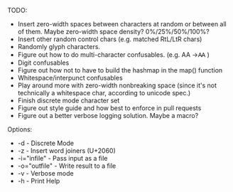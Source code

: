 TODO: 

* Insert zero-width spaces between characters at random or between all of them. Maybe zero-width space density? 0%/25%/50%/100%?
* Insert other random control chars (e.g. matched RtL/LtR chars)
* Randomly glyph characters.
* Figure out how to do multi-character confusables. (e.g. AA ->Ꜳ  )
* Digit confusables
* Figure out how not to have to build the hashmap in the map() function
* Whitespace/interpunct confusables
* Play around more with zero-width nonbreaking space (since it's not technically a whitespace char, according to unicode spec.)
* Finish discrete mode character set
* Figure out style guide and how best to enforce in pull requests
* Figure out a better verbose logging solution. Maybe a macro?


Options:

* -d - Discrete Mode
* -z - Insert word joiners (U+2060)
* -i="infile" - Pass input as a file
* -o="outfile" - Write result to a file
* -v - Verbose mode
* -h - Print Help
